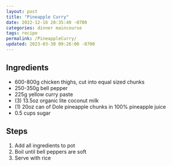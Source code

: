 ```yaml
---
layout: post
title: "Pineapple Curry"
date: 2022-12-16 20:35:49 -0700
categories: dinner maincourse
tags: recipe
permalink: /PineappleCurry/
updated: 2023-03-30 09:26:00 -0700
---
```


## Ingredients

- 600-800g chicken thighs, cut into equal sized chunks
- 250-350g bell pepper
- 225g yellow curry paste
- (3) 13.5oz organic lite coconut milk
- (1) 20oz can of Dole pineapple chunks in 100% pineapple juice
- 0.5 cups sugar

## Steps

1. Add all ingredients to pot
2. Boil until bell peppers are soft
3. Serve with rice
